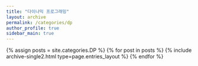 ```yaml
---
title: "다이나믹 프로그래밍"
layout: archive
permalink: /categories/dp
author_profile: true
sidebar_main: true
---
```


{% assign posts = site.categories.DP %}
{% for post in posts %} {% include archive-single2.html type=page.entries_layout %} {% endfor %}